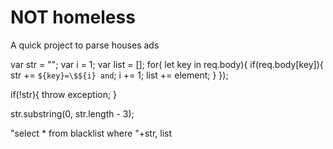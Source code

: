 # NOT homeless 
A quick project to parse houses ads

var str = "";
var i = 1;
var list = [];
for( let key in req.body){
    if(req.body[key]){
        str += `${key}=\$${i} and`;
        i += 1;
        list += element;
    }
});

if(!str){
    throw exception;
}

str.substring(0, str.length - 3);

"select * from blacklist where "+str, list
